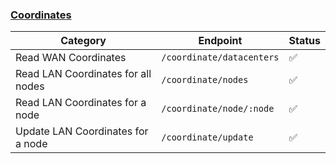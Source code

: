 ### [Coordinates](https://developer.hashicorp.com/consul/api-docs/coordinate)

Category | Endpoint | Status
-------- | -------- | ------
Read WAN Coordinates | `/coordinate/datacenters` | ✅ 
Read LAN Coordinates for all nodes | `/coordinate/nodes` | ✅ 
Read LAN Coordinates for a node | `/coordinate/node/:node` | ✅ 
Update LAN Coordinates for a node | `/coordinate/update` | ✅ 
